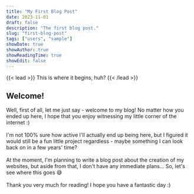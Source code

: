 ```yaml
---
title: "My First Blog Post"
date: 2023-11-01
draft: false
description: "The first blog post."
slug: "first-blog-post"
tags: ["users", "sample"]
showDate: true
showAuthor: true
showReadingTime: true
showEdit: false
---
```


{{< lead >}}
This is where it begins, huh?
{{< /lead >}}

<h2>Welcome!</h2>
Well, first of all, let me just say - welcome to my blog! No matter how you ended up here, I hope that you enjoy witnessing my little corner of the internet :)
<br></br>
I'm not 100% sure how active I'll actually end up being here, but I figured it would still be a fun little project regardless - maybe something I can look back on in a few years' time?
<br></br>
At the moment, I'm planning to write a blog post about the creation of my websites, but aside from that, I don't have any immediate plans... So, let's see where this goes 😅
<br></br>
Thank you very much for reading! I hope you have a fantastic day :)